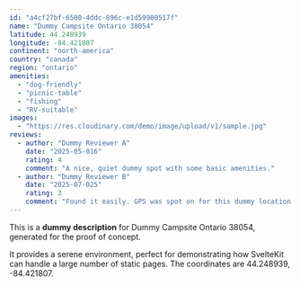 ```yaml
---
id: "a4cf27bf-6500-4ddc-896c-e1d59980517f"
name: "Dummy Campsite Ontario 38054"
latitude: 44.248939
longitude: -84.421807
continent: "north-america"
country: "canada"
region: "ontario"
amenities:
  - "dog-friendly"
  - "picnic-table"
  - "fishing"
  - "RV-suitable"
images:
  - "https://res.cloudinary.com/demo/image/upload/v1/sample.jpg"
reviews:
  - author: "Dummy Reviewer A"
    date: "2025-05-016"
    rating: 4
    comment: "A nice, quiet dummy spot with some basic amenities."
  - author: "Dummy Reviewer B"
    date: "2025-07-025"
    rating: 3
    comment: "Found it easily. GPS was spot on for this dummy location."
---
```


This is a **dummy description** for Dummy Campsite Ontario 38054, generated for the proof of concept.

It provides a serene environment, perfect for demonstrating how SvelteKit can handle a large number of static pages. The coordinates are 44.248939, -84.421807.
